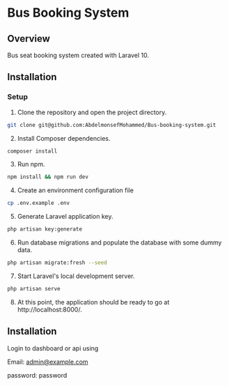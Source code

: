 # Bus Booking System

## Overview

Bus seat booking system created with Laravel 10.

## Installation

### Setup

1. Clone the repository and open the project directory.

```bash
git clone git@github.com:AbdelmonsefMohammed/Bus-booking-system.git
```

2. Install Composer dependencies.

```bash
composer install
```

3. Run npm.

```bash
npm install && npm run dev

```

4. Create an environment configuration file

```bash
cp .env.example .env
```

5. Generate Laravel application key.

```bash
php artisan key:generate
```

6. Run database migrations and populate the database with some dummy data.

```bash
php artisan migrate:fresh --seed
```

7. Start Laravel's local development server.

```bash
php artisan serve
```

8. At this point, the application should be ready to go at http://localhost:8000/.

## Installation
 
 Login to dashboard or api using

 Email: admin@example.com

 password: password